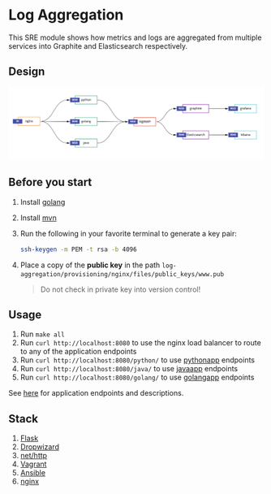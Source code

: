 # Log Aggregation

This SRE module shows how metrics and logs are aggregated from multiple services into Graphite and Elasticsearch respectively.

## Design

![Flow of logs](./docs/images/flow.png)

## Before you start

1. Install [golang](https://golang.org/doc/install)
1. Install [mvn](https://maven.apache.org/install.html)
1. Run the following in your favorite terminal to generate a key pair:
   ```sh
   ssh-keygen -m PEM -t rsa -b 4096
   ```
1. Place a copy of the **public key** in the path `log-aggregation/provisioning/nginx/files/public_keys/www.pub`

   > Do not check in private key into version control!

## Usage

1. Run `make all`
1. Run `curl http://localhost:8080` to use the nginx load balancer to route to any of the application endpoints
1. Run `curl http://localhost:8080/python/` to use [pythonapp](./apps/pythonapp) endpoints
1. Run `curl http://localhost:8080/java/` to use [javaapp](./apps/javaapp) endpoints
1. Run `curl http://localhost:8080/golang/` to use [golangapp](./apps/golangapp) endpoints

See [here](./apps/README.md) for application endpoints and descriptions.

## Stack

1. [Flask](https://flask.palletsprojects.com/en/2.0.x/quickstart/#a-minimal-application)
1. [Dropwizard](https://www.dropwizard.io/en/latest/getting-started.html)
1. [net/http](https://pkg.go.dev/net/http)
1. [Vagrant](https://www.vagrantup.com/docs)
1. [Ansible](https://docs.ansible.com/ansible-core/devel/index.html)
1. [nginx](https://docs.nginx.com/nginx/admin-guide/monitoring/logging)